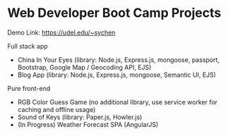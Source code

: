 # Web Developer Boot Camp Projects
Demo Link: https://udel.edu/~sychen

Full stack app
* China In Your Eyes (library: Node.js, Express.js, mongoose, passport, Bootstrap, Google Map / Geocoding API, EJS)
* Blog App (library: Node.js, Express.js, mongoose, Semantic UI, EJS)

Pure front-end
* RGB Color Guess Game (no additional library, use service worker for caching and offline usage)
* Sound of Keys (library: Paper.js, Howler.js)
* (In Progress) Weather Forecast SPA (AngularJS)


